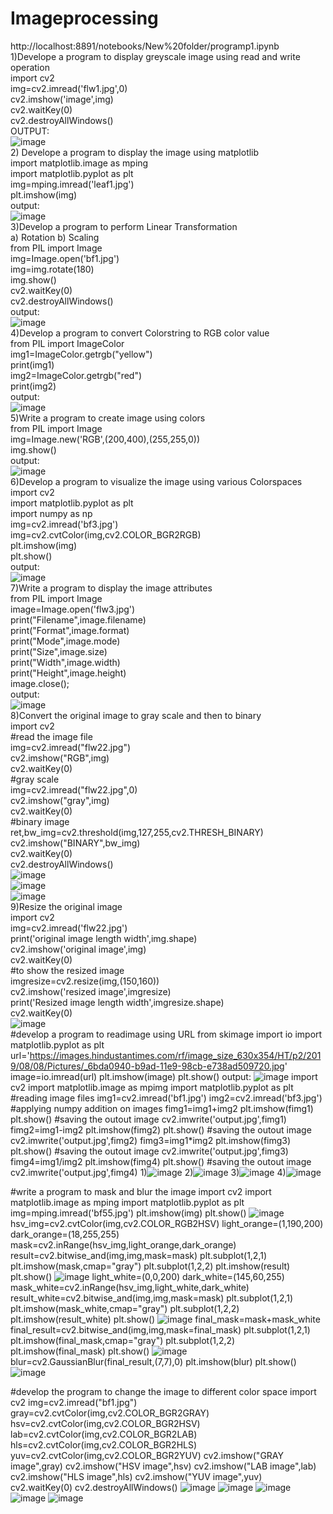 # Imageprocessing
http://localhost:8891/notebooks/New%20folder/programp1.ipynb<br>
1)Develope a program to display greyscale image using read and write operation<br>
import cv2<br>
img=cv2.imread('flw1.jpg',0)<br>
cv2.imshow('image',img)<br>
cv2.waitKey(0)<br>
cv2.destroyAllWindows()<br>
OUTPUT:<br>
![image](https://user-images.githubusercontent.com/97939356/173812703-83a9050e-d7ab-4586-b13b-d21bf6856040.png)<br>
2) Develope a program to display the image using matplotlib<br> 
import matplotlib.image as mping<br>
import matplotlib.pyplot as plt<br>
img=mping.imread('leaf1.jpg')<br>
plt.imshow(img)<br>
output:<br>
![image](https://user-images.githubusercontent.com/97939356/173813368-136d4654-07a2-40c2-8f6f-d616996be0e9.png)<br>
3)Develop a program to perform Linear Transformation<br>
a) Rotation b) Scaling<br>
from PIL import Image<br>
img=Image.open('bf1.jpg')<br>
img=img.rotate(180)<br>
img.show()<br>
cv2.waitKey(0)<br>
cv2.destroyAllWindows()<br>
output:<br>
![image](https://user-images.githubusercontent.com/97939356/173813810-4609a005-d140-43af-a3a6-defd18a78376.png)<br>
4)Develop a program to convert Colorstring to RGB color value<br>
from PIL import ImageColor<br>
img1=ImageColor.getrgb("yellow")<br>
print(img1)<br>
img2=ImageColor.getrgb("red")<br>
print(img2)<br>
output:<br>
![image](https://user-images.githubusercontent.com/97939356/173814159-22c9431c-03ac-485b-b6f7-214a880d96d2.png)<br>
5)Write a program to create image using colors<br>
from PIL import Image<br>
img=Image.new('RGB',(200,400),(255,255,0))<br>
img.show()<br>
output:<br>
![image](https://user-images.githubusercontent.com/97939356/173814503-e00acde1-af74-4c26-89f6-bae047e2f63e.png)<br>
6)Develop a program to visualize the image using various Colorspaces<br>
import cv2<br>
import matplotlib.pyplot as plt<br>
import numpy as np<br>
img=cv2.imread('bf3.jpg')<br>
img=cv2.cvtColor(img,cv2.COLOR_BGR2RGB)<br>
plt.imshow(img)<br>
plt.show()<br>
output:<br>
![image](https://user-images.githubusercontent.com/97939356/173814697-38f7d778-75bd-4973-baff-14cdfbc69aea.png)<br>
7)Write a program to display the image attributes<br>
from PIL import Image<br>
image=Image.open('flw3.jpg')<br>
print("Filename",image.filename)<br>
print("Format",image.format)<br>
print("Mode",image.mode)<br>
print("Size",image.size)<br>
print("Width",image.width)<br>
print("Height",image.height)<br>
image.close();<br>
output:<br>
![image](https://user-images.githubusercontent.com/97939356/173815295-6f31699b-4609-44e8-9210-3bb4319a013e.png)<br>
8)Convert the original image to gray scale and then to binary<br>
import cv2<br>
#read the image file<br>
img=cv2.imread("flw22.jpg")<br>
cv2.imshow("RGB",img)<br>
cv2.waitKey(0)<br>
#gray scale<br>
img=cv2.imread("flw22.jpg",0)<br>
cv2.imshow("gray",img)<br>
cv2.waitKey(0)<br>
#binary image<br>
ret,bw_img=cv2.threshold(img,127,255,cv2.THRESH_BINARY)<br>
cv2.imshow("BINARY",bw_img)<br>
cv2.waitKey(0)<br>
cv2.destroyAllWindows()<br>
![image](https://user-images.githubusercontent.com/97939356/174044748-26dfcc90-888b-4c63-abc3-853fd35d4ce4.png)<br>
![image](https://user-images.githubusercontent.com/97939356/174045047-19658c38-e426-4b83-9d5a-1d2c2ef158c2.png)<br>
![image](https://user-images.githubusercontent.com/97939356/174045302-fde2d346-0049-49a8-8da3-7c63501b68c8.png)<br>
9)Resize the original image<br>
import cv2<br>
img=cv2.imread('flw22.jpg')<br>
print('original image length width',img.shape)<br>
cv2.imshow('original image',img)<br>
cv2.waitKey(0)<br>
#to show the resized image<br>
imgresize=cv2.resize(img,(150,160))<br>
cv2.imshow('resized image',imgresize)<br>
print('Resized image length width',imgresize.shape)<br>
cv2.waitKey(0)<br>
![image](https://user-images.githubusercontent.com/97939356/174043706-0a86ce89-0f01-4dcd-a402-43c03448d638.png)<br>
#develop a program to readimage using URL
from skimage import io
import matplotlib.pyplot as plt
url='https://images.hindustantimes.com/rf/image_size_630x354/HT/p2/2019/08/08/Pictures/_6bda0940-b9ad-11e9-98cb-e738ad509720.jpg'
image=io.imread(url)
plt.imshow(image)
plt.show()
output:
![image](https://user-images.githubusercontent.com/97939356/175019563-1ef4c35d-eefc-4fcd-b4d8-536d10c3351b.png)
import cv2
import matplotlib.image as mpimg
import matplotlib.pyplot as plt
#reading image files
img1=cv2.imread('bf1.jpg')
img2=cv2.imread('bf3.jpg')
#applying numpy addition on images
fimg1=img1+img2
plt.imshow(fimg1)
plt.show()
#saving the outout image
cv2.imwrite('output.jpg',fimg1)
fimg2=img1-img2
plt.imshow(fimg2)
plt.show()
#saving the outout image
cv2.imwrite('output.jpg',fimg2)
fimg3=img1*img2
plt.imshow(fimg3)
plt.show()
#saving the outout image
cv2.imwrite('output.jpg',fimg3)
fimg4=img1/img2
plt.imshow(fimg4)
plt.show()
#saving the outout image
cv2.imwrite('output.jpg',fimg4)
1)![image](https://user-images.githubusercontent.com/97939356/175019733-b02ac822-3e74-4e0d-bf6c-cfe6fe70d17b.png)
2)![image](https://user-images.githubusercontent.com/97939356/175019810-a4738a4a-b4e4-4310-b99f-3c67090277b9.png)
3)![image](https://user-images.githubusercontent.com/97939356/175019905-57359335-99a4-4031-9f61-dc171bfc86dc.png)
4)![image](https://user-images.githubusercontent.com/97939356/175019986-237aa09f-a0dc-47cd-af68-94212b230495.png)

#write a program to mask and blur the image 
import cv2
import matplotlib.image as mping
import matplotlib.pyplot as plt
img=mping.imread('bf55.jpg')
plt.imshow(img)
plt.show()
![image](https://user-images.githubusercontent.com/97939356/175020094-8dcc0acd-4d36-47f4-9ba7-6c7b75d40479.png)
hsv_img=cv2.cvtColor(img,cv2.COLOR_RGB2HSV)
light_orange=(1,190,200)
dark_orange=(18,255,255)
mask=cv2.inRange(hsv_img,light_orange,dark_orange)
result=cv2.bitwise_and(img,img,mask=mask)
plt.subplot(1,2,1)
plt.imshow(mask,cmap="gray")
plt.subplot(1,2,2)
plt.imshow(result)
plt.show()
![image](https://user-images.githubusercontent.com/97939356/175020213-da03bde8-8c74-4ddb-976c-63f7ec657714.png)
light_white=(0,0,200)
dark_white=(145,60,255)
mask_white=cv2.inRange(hsv_img,light_white,dark_white)
result_white=cv2.bitwise_and(img,img,mask=mask)
plt.subplot(1,2,1)
plt.imshow(mask_white,cmap="gray")
plt.subplot(1,2,2)
plt.imshow(result_white)
plt.show()
![image](https://user-images.githubusercontent.com/97939356/175020311-4e0bf448-7b05-4807-9f1c-ea003ed934f3.png)
final_mask=mask+mask_white
final_result=cv2.bitwise_and(img,img,mask=final_mask)
plt.subplot(1,2,1)
plt.imshow(final_mask,cmap="gray")
plt.subplot(1,2,2)
plt.imshow(final_mask)
plt.show()
![image](https://user-images.githubusercontent.com/97939356/175020431-3b05d13d-3fd0-4c05-b19d-74fe7b60f0c0.png)
blur=cv2.GaussianBlur(final_result,(7,7),0)
plt.imshow(blur)
plt.show()
![image](https://user-images.githubusercontent.com/97939356/175020540-fe6a5323-a391-4dbe-b705-0c8e9a38f1a3.png)

#develop the program to change the image to different color space
import cv2 
img=cv2.imread("bf1.jpg")
gray=cv2.cvtColor(img,cv2.COLOR_BGR2GRAY)
hsv=cv2.cvtColor(img,cv2.COLOR_BGR2HSV)
lab=cv2.cvtColor(img,cv2.COLOR_BGR2LAB)
hls=cv2.cvtColor(img,cv2.COLOR_BGR2HLS)
yuv=cv2.cvtColor(img,cv2.COLOR_BGR2YUV)
cv2.imshow("GRAY image",gray)
cv2.imshow("HSV image",hsv)
cv2.imshow("LAB image",lab)
cv2.imshow("HLS image",hls)
cv2.imshow("YUV image",yuv)
cv2.waitKey(0)
cv2.destroyAllWindows()
![image](https://user-images.githubusercontent.com/97939356/175263981-f61e0c85-07d2-48e3-9ace-ba221ba6ff72.png)
![image](https://user-images.githubusercontent.com/97939356/175264136-a71009b9-93cf-45bf-a177-5b1a469e8658.png)
![image](https://user-images.githubusercontent.com/97939356/175264337-20846ea4-c8ea-4c9a-b5da-ce30f19ff8a0.png)
![image](https://user-images.githubusercontent.com/97939356/175264441-34c44e75-96e6-4132-99e7-70cb8f6148c1.png)
![image](https://user-images.githubusercontent.com/97939356/175265162-149969a5-fb00-4ab4-bbf9-df224b75cf99.png)












